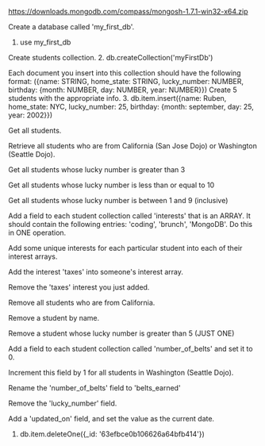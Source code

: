 https://downloads.mongodb.com/compass/mongosh-1.7.1-win32-x64.zip

Create a database called 'my_first_db'.
1. use my_first_db

Create students collection.
2. db.createCollection('myFirstDb')

Each document you insert into this collection should have the following format: ({name: STRING, home_state: STRING, lucky_number: NUMBER, birthday: {month: NUMBER, day: NUMBER, year: NUMBER}})
Create 5 students with the appropriate info.
3. db.item.insert({name: Ruben, home_state: NYC, lucky_number: 25, birthday: {month: september, day: 25, year: 2002}})


Get all students.

Retrieve all students who are from California (San Jose Dojo) or Washington (Seattle Dojo).

Get all students whose lucky number is greater than 3

Get all students whose lucky number is less than or equal to 10

Get all students whose lucky number is between 1 and 9 (inclusive)

Add a field to each student collection called 'interests' that is an ARRAY. It should contain the following entries: 'coding', 'brunch', 'MongoDB'. Do this in ONE operation.

Add some unique interests for each particular student into each of their interest arrays.

Add the interest 'taxes' into someone's interest array.

Remove the 'taxes' interest you just added.

Remove all students who are from California.

Remove a student by name.

Remove a student whose lucky number is greater than 5 (JUST ONE)

Add a field to each student collection called 'number_of_belts' and set it to 0.

Increment this field by 1 for all students in Washington (Seattle Dojo).

Rename the 'number_of_belts' field to 'belts_earned'

Remove the 'lucky_number' field.

Add a 'updated_on' field, and set the value as the current date.
1. db.item.deleteOne({_id: '63efbce0b106626a64bfb414'})